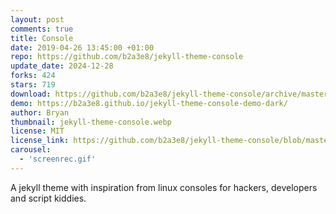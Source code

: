 ```yaml
---
layout: post
comments: true
title: Console
date: 2019-04-26 13:45:00 +01:00
repo: https://github.com/b2a3e8/jekyll-theme-console
update_date: 2024-12-28
forks: 424
stars: 719
download: https://github.com/b2a3e8/jekyll-theme-console/archive/master.zip
demo: https://b2a3e8.github.io/jekyll-theme-console-demo-dark/
author: Bryan
thumbnail: jekyll-theme-console.webp
license: MIT
license_link: https://github.com/b2a3e8/jekyll-theme-console/blob/master/LICENSE.txt
carousel:
  - 'screenrec.gif'
---
```


A jekyll theme with inspiration from linux consoles for hackers, developers and script kiddies.
